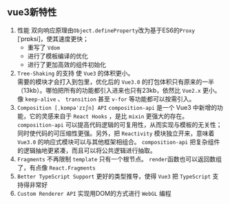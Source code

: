 ## vue3新特性
1. 性能
双向响应原理由`Object.defineProperty`改为基于ES6的`Proxy` [ˈprɒksi]，使其速度更快；
    * 重写了 `Vdom`
    * 进行了模板编译的优化
    * 进行了更加高效的组件初始化
2. `Tree-Shaking` 的支持
使 `Vue3` 的体积更小。  
需要的模块才会打入到包里，优化后的 `Vue3.0` 的打包体积只有原来的一半（13kb）。哪怕把所有的功能都引入进来也只有23kb，依然比 `Vue2.x` 更小。像 `keep-alive` 、 `transition` 甚至 `v-for` 等功能都可以按需引入。
3. `Composition [ˌkɒmpəˈzɪʃn] API`
`composition-api` 是一个 Vue3 中新增的功能，它的灵感来自于 `React Hooks` ，是比 `mixin` 更强大的存在。
`composition-api` 可以提高代码逻辑的可复用性，从而实现与模板的无关性；同时使代码的可压缩性更强。另外，把 `Reactivity` 模块独立开来，意味着 `Vue3.0` 的响应式模块可以与其他框架相组合。
`composition-api` 把复杂组件的逻辑抽地更紧凑，而且可以将公共逻辑进行抽取。
4. `Fragments`
不再限制 `template` 只有一个根节点。
`render`函数也可以返回数组了，有点像 `React.Fragments`
5. `Better TypeScript Support`
更好的类型推导，使得 `Vue3` 把 `TypeScript` 支持得非常好
6. `Custom Renderer API`
实现用DOM的方式进行 `WebGL` 编程

